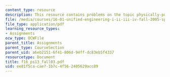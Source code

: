 ```yaml
---
content_type: resource
description: This resource contains problems on the topic physically-possible flows.
file: /media/courses/16-01-unified-engineering-i-ii-iii-iv-fall-2005-spring-2006/ee81f5cacae71b7c4f562405629acc89_f16_ps13_fall03.pdf
file_type: application/pdf
learning_resource_types:
- Assignments
ocw_type: OCWFile
parent_title: Assignments
parent_type: CourseSection
parent_uid: a6eb2151-6f41-806d-94ff-dc83eb5f4337
resourcetype: Document
title: f16_ps13_fall03.pdf
uid: ee81f5ca-cae7-1b7c-4f56-2405629acc89
---
```

